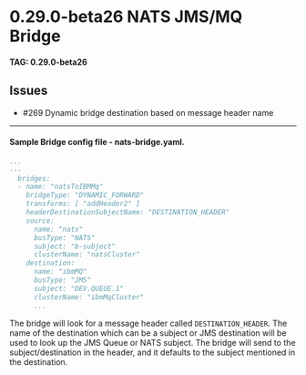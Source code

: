 # 0.29.0-beta26 NATS JMS/MQ Bridge

#### TAG: 0.29.0-beta26

## Issues


* #269 Dynamic bridge destination based on message header name



_____


#### Sample Bridge config file - nats-bridge.yaml.

```yaml
...
---
  bridges:
  - name: "natsToIBMMq"
    bridgeType: "DYNAMIC_FORWARD"
    transforms: [ "addHeader2" ]
    headerDestinationSubjectName: "DESTINATION_HEADER"
    source:
      name: "nats"
      busType: "NATS"
      subject: "b-subject"
      clusterName: "natsCluster"
    destination:
      name: "ibmMQ"
      busType: "JMS"
      subject: "DEV.QUEUE.1"
      clusterName: "ibmMqCluster"  
      ...
```

The bridge will look for a message header called `DESTINATION_HEADER`. The name of the
destination which can be a subject or JMS destination will be used to look up the JMS Queue or NATS subject.
The bridge will send to the subject/destination in the header, and it defaults to the subject mentioned in
the destination.
